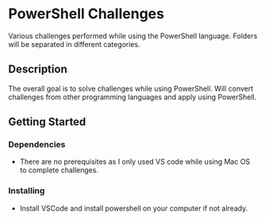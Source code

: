 # PowerShell Challenges

Various challenges performed while using the PowerShell language. Folders will be separated in different categories.

## Description

The overall goal is to solve challenges while using PowerShell. Will convert challenges from other programming languages and apply using PowerShell.

## Getting Started

### Dependencies

* There are no prerequisites as I only used VS code while using Mac OS to complete challenges.

### Installing

* Install VSCode and install powershell on your computer if not already.

